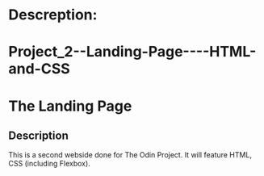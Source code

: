 
Descreption: 
=======
# Project_2--Landing-Page----HTML-and-CSS
<h1>The Landing Page</h1>
<h2>Description</h2>
This is a second webside done for The Odin Project. It will feature HTML, CSS (including Flexbox).

